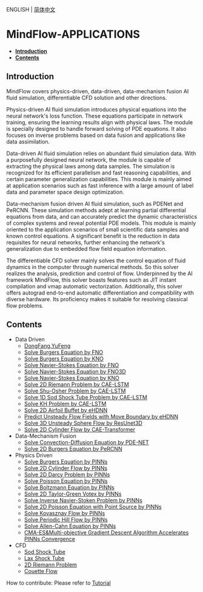 ENGLISH | [简体中文](README.md)

# **MindFlow-APPLICATIONS**

- [**Introduction**](#introduction)
- [**Contents**](#contents)

## **Introduction**

MindFlow covers physics-driven, data-driven, data-mechanism fusion AI fluid simulation, differentiable CFD solution and other directions.

Physics-driven AI fluid simulation introduces physical equations into the neural network's loss function. These equations participate in network training, ensuring the learning results align with physical laws. The module is specially designed to handle forward solving of PDE equations. It also focuses on inverse problems based on data fusion and applications like data assimilation.

Data-driven AI fluid simulation relies on abundant fluid simulation data. With a purposefully designed neural network, the module is capable of extracting the physical laws among data samples. The simulation is recognized for its efficient parallelism and fast reasoning capabilities, and certain parameter generalization capabilities. This module is mainly aimed at application scenarios such as fast inference with a large amount of label data and parameter space design optimization.

Data-mechanism fusion driven AI fluid simulation, such as PDENet and PeRCNN. These simulation methods adept at learning partial differential equations from data, and can accurately predict the dynamic characteristics of complex systems and reveal potential PDE models. This module is mainly oriented to the application scenarios of small scientific data samples and known control equations. A significant benefit is the reduction in data requisites for neural networks, further enhancing the network's generalization due to embedded flow field equation information.

The differentiable CFD solver mainly solves the control equation of fluid dynamics in the computer through numerical methods. So this solver realizes the analysis, prediction and control of flow. Underpinned by the AI framework MindFlow, this solver boasts features such as JIT instant compilation and vmap automatic vectorization. Additionally, this solver offers autograd end-to-end automatic differentiation and compatibility with diverse hardware. Its proficiency makes it suitable for resolving classical flow problems.

## **Contents**

- Data Driven
    - [DongFang.YuFeng](https://gitee.com/mindspore/mindscience/tree/master/MindFlow/applications/data_driven/airfoil/2D_steady)
    - [Solve Burgers Equation by FNO](https://gitee.com/mindspore/mindscience/tree/master/MindFlow/applications/data_driven/burgers/fno1d)
    - [Solve Burgers Equation by KNO](https://gitee.com/mindspore/mindscience/tree/master/MindFlow/applications/data_driven/burgers/kno1d)
    - [Solve Navier-Stokes Equation by FNO](https://gitee.com/mindspore/mindscience/tree/master/MindFlow/applications/data_driven/navier_stokes/fno2d)
    - [Solve Navier-Stokes Equation by FNO3D](https://gitee.com/mindspore/mindscience/tree/master/MindFlow/applications/data_driven/navier_stokes/fno3d)
    - [Solve Navier-Stokes Equation by KNO](https://gitee.com/mindspore/mindscience/tree/master/MindFlow/applications/data_driven/navier_stokes/kno2d)
    - [Solve 2D Riemann Problem by CAE-LSTM](https://gitee.com/mindspore/mindscience/tree/master/MindFlow/applications/research/cae_lstm)
    - [Solve Shu-Osher Problem by CAE-LSTM](https://gitee.com/mindspore/mindscience/tree/master/MindFlow/applications/research/cae_lstm)
    - [Solve 1D Sod Shock Tube Problem by CAE-LSTM](https://gitee.com/mindspore/mindscience/tree/master/MindFlow/applications/research/cae_lstm)
    - [Solve KH Problem by CAE-LSTM](https://gitee.com/mindspore/mindscience/tree/master/MindFlow/applications/research/cae_lstm/)
    - [Solve 2D Airfoil Buffet by eHDNN](https://gitee.com/mindspore/mindscience/tree/master/MindFlow/applications/research/transonic_buffet_ehdnn)
    - [Predict Unsteady Flow Fields with Move Boundary by eHDNN](https://gitee.com/mindspore/mindscience/tree/master/MindFlow/applications/research/move_boundary_hdnn)
    - [Solve 3D Unsteady Sphere Flow by ResUnet3D](https://gitee.com/mindspore/mindscience/tree/master/MindFlow/applications/data_driven/flow_around_sphere)
    - [Solve 2D Cylinder Flow by CAE-Transformer](https://gitee.com/mindspore/mindscience/tree/master/MindFlow/applications/research/cae_transformer)
- Data-Mechanism Fusion
    - [Solve Convection-Diffusion Equation by PDE-NET](https://gitee.com/mindspore/mindscience/tree/master/MindFlow/applications/data_mechanism_fusion/pde_net)
    - [Solve 2D Burgers Equation by PeRCNN](https://gitee.com/mindspore/mindscience/tree/master/MindFlow/applications/data_mechanism_fusion/PeRCNN/burgers_2d)
- Physics Driven
    - [Solve Burgers Equation by PINNs](https://gitee.com/mindspore/mindscience/tree/master/MindFlow/applications/physics_driven/burgers)
    - [Solve 2D Cylinder Flow by PINNs](https://gitee.com/mindspore/mindscience/tree/master/MindFlow/applications/physics_driven/navier_stokes/cylinder_flow_forward)
    - [Solve 2D Darcy Problem by PINNs](https://gitee.com/mindspore/mindscience/tree/master/MindFlow/applications/physics_driven/darcy)
    - [Solve Poisson Equation by PINNs](https://gitee.com/mindspore/mindscience/tree/master/MindFlow/applications/physics_driven/poisson/continuous)
    - [Solve Boltzmann Equation by PINNs](https://gitee.com/mindspore/mindscience/tree/master/MindFlow/applications/physics_driven/boltzmann)
    - [Solve 2D Taylor-Green Votex by PINNs](https://gitee.com/mindspore/mindscience/tree/master/MindFlow/applications/physics_driven/navier_stokes/taylor_green)
    - [Solve Inverse Navier-Stoken Problem by PINNs](https://gitee.com/mindspore/mindscience/tree/master/MindFlow/applications/physics_driven/navier_stokes/cylinder_flow_inverse)
    - [Solve 2D Poisson Equation with Point Source by PINNs](https://gitee.com/mindspore/mindscience/tree/master/MindFlow/applications/physics_driven/poisson/point_source)
    - [Solve Kovasznay Flow by PINNs](https://gitee.com/mindspore/mindscience/tree/master/MindFlow/applications/physics_driven/navier_stokes/kovasznay)
    - [Solve Periodic Hill Flow by PINNs](https://gitee.com/mindspore/mindscience/tree/master/MindFlow/applications/physics_driven/navier_stokes/periodic_hill)
    - [Solve Allen-Cahn Equation by PINNs](https://gitee.com/mindspore/mindscience/tree/master/MindFlow/applications/research/allen_cahn)
    - [CMA-ES&Multi-objective Gradient Descent Algorithm Accelerates PINNs Convergence](https://gitee.com/mindspore/mindscience/tree/master/MindFlow/applications/research/cma_es_mgda)
- CFD
    - [Sod Shock Tube](https://gitee.com/mindspore/mindscience/tree/master/MindFlow/applications/cfd/sod)
    - [Lax Shock Tube](https://gitee.com/mindspore/mindscience/tree/master/MindFlow/applications/cfd/lax)
    - [2D Riemann Problem](https://gitee.com/mindspore/mindscience/tree/master/MindFlow/applications/cfd/riemann2d)
    - [Couette Flow](https://gitee.com/mindspore/mindscience/tree/master/MindFlow/applications/cfd/couette)

How to contribute: Please refer to [Tutorial](https://gitee.com/mindspore/mindscience/blob/master/MindFlow/CONTRIBUTION_CN.md)